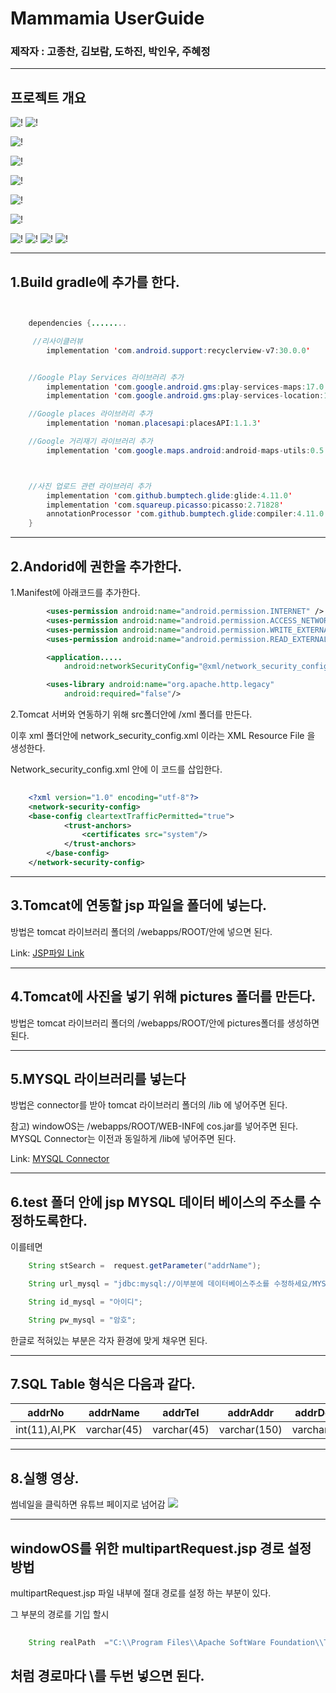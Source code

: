 # Mammamia UserGuide

### 제작자 : 고종찬, 김보람, 도하진, 박인우, 주혜정
---
## 프로젝트 개요

![!](https://github.com/AndroidMnS/MammamiaDocument/blob/main/android_mammamia_projectReport/%E1%84%8B%E1%85%A1%E1%86%AB%E1%84%83%E1%85%B3%E1%84%85%E1%85%A9%E1%84%8B%E1%85%B5%E1%84%83%E1%85%B3_%E1%84%86%E1%85%A1%E1%86%B7%E1%84%86%E1%85%A1%E1%84%86%E1%85%B5%E1%84%8B%E1%85%A1.001.jpeg)
![!](https://github.com/AndroidMnS/MammamiaDocument/blob/main/android_mammamia_projectReport/%E1%84%8B%E1%85%A1%E1%86%AB%E1%84%83%E1%85%B3%E1%84%85%E1%85%A9%E1%84%8B%E1%85%B5%E1%84%83%E1%85%B3_%E1%84%86%E1%85%A1%E1%86%B7%E1%84%86%E1%85%A1%E1%84%86%E1%85%B5%E1%84%8B%E1%85%A1.002.jpeg)

![!](https://github.com/AndroidMnS/MammamiaDocument/blob/main/android_mammamia_projectReport/%E1%84%8B%E1%85%A1%E1%86%AB%E1%84%83%E1%85%B3%E1%84%85%E1%85%A9%E1%84%8B%E1%85%B5%E1%84%83%E1%85%B3_%E1%84%86%E1%85%A1%E1%86%B7%E1%84%86%E1%85%A1%E1%84%86%E1%85%B5%E1%84%8B%E1%85%A1.003.jpeg)

![!](https://github.com/AndroidMnS/MammamiaDocument/blob/main/android_mammamia_projectReport/%E1%84%8B%E1%85%A1%E1%86%AB%E1%84%83%E1%85%B3%E1%84%85%E1%85%A9%E1%84%8B%E1%85%B5%E1%84%83%E1%85%B3_%E1%84%86%E1%85%A1%E1%86%B7%E1%84%86%E1%85%A1%E1%84%86%E1%85%B5%E1%84%8B%E1%85%A1.004.jpeg)

![!](https://github.com/AndroidMnS/MammamiaDocument/blob/main/android_mammamia_projectReport/%E1%84%8B%E1%85%A1%E1%86%AB%E1%84%83%E1%85%B3%E1%84%85%E1%85%A9%E1%84%8B%E1%85%B5%E1%84%83%E1%85%B3_%E1%84%86%E1%85%A1%E1%86%B7%E1%84%86%E1%85%A1%E1%84%86%E1%85%B5%E1%84%8B%E1%85%A1.005.jpeg)

![!](https://github.com/AndroidMnS/MammamiaDocument/blob/main/android_mammamia_projectReport/%E1%84%8B%E1%85%A1%E1%86%AB%E1%84%83%E1%85%B3%E1%84%85%E1%85%A9%E1%84%8B%E1%85%B5%E1%84%83%E1%85%B3_%E1%84%86%E1%85%A1%E1%86%B7%E1%84%86%E1%85%A1%E1%84%86%E1%85%B5%E1%84%8B%E1%85%A1.006.jpeg)

![!](https://github.com/AndroidMnS/MammamiaDocument/blob/main/android_mammamia_projectReport/%E1%84%8B%E1%85%A1%E1%86%AB%E1%84%83%E1%85%B3%E1%84%85%E1%85%A9%E1%84%8B%E1%85%B5%E1%84%83%E1%85%B3_%E1%84%86%E1%85%A1%E1%86%B7%E1%84%86%E1%85%A1%E1%84%86%E1%85%B5%E1%84%8B%E1%85%A1.007.jpeg)

![!](https://github.com/AndroidMnS/MammamiaDocument/blob/main/android_mammamia_projectReport/%E1%84%8B%E1%85%A1%E1%86%AB%E1%84%83%E1%85%B3%E1%84%85%E1%85%A9%E1%84%8B%E1%85%B5%E1%84%83%E1%85%B3_%E1%84%86%E1%85%A1%E1%86%B7%E1%84%86%E1%85%A1%E1%84%86%E1%85%B5%E1%84%8B%E1%85%A1.008.jpeg)
![!](https://github.com/AndroidMnS/MammamiaDocument/blob/main/android_mammamia_projectReport/%E1%84%8B%E1%85%A1%E1%86%AB%E1%84%83%E1%85%B3%E1%84%85%E1%85%A9%E1%84%8B%E1%85%B5%E1%84%83%E1%85%B3_%E1%84%86%E1%85%A1%E1%86%B7%E1%84%86%E1%85%A1%E1%84%86%E1%85%B5%E1%84%8B%E1%85%A1.009.jpeg)
![!](https://github.com/AndroidMnS/MammamiaDocument/blob/main/android_mammamia_projectReport/%E1%84%8B%E1%85%A1%E1%86%AB%E1%84%83%E1%85%B3%E1%84%85%E1%85%A9%E1%84%8B%E1%85%B5%E1%84%83%E1%85%B3_%E1%84%86%E1%85%A1%E1%86%B7%E1%84%86%E1%85%A1%E1%84%86%E1%85%B5%E1%84%8B%E1%85%A1.010.jpeg)
![!](https://github.com/AndroidMnS/MammamiaDocument/blob/main/android_mammamia_projectReport/%E1%84%8B%E1%85%A1%E1%86%AB%E1%84%83%E1%85%B3%E1%84%85%E1%85%A9%E1%84%8B%E1%85%B5%E1%84%83%E1%85%B3_%E1%84%86%E1%85%A1%E1%86%B7%E1%84%86%E1%85%A1%E1%84%86%E1%85%B5%E1%84%8B%E1%85%A1.011.jpeg)

---

## 1.Build gradle에 추가를 한다.


```java


    dependencies {........

     //리사이클러뷰
        implementation 'com.android.support:recyclerview-v7:30.0.0'


    //Google Play Services 라이브러리 추가
        implementation 'com.google.android.gms:play-services-maps:17.0.0'
        implementation 'com.google.android.gms:play-services-location:17.1.0'

    //Google places 라이브러리 추가
        implementation 'noman.placesapi:placesAPI:1.1.3'

    //Google 거리재기 라이브러리 추가
        implementation 'com.google.maps.android:android-maps-utils:0.5'



    //사진 업로드 관련 라이브러리 추가
        implementation 'com.github.bumptech.glide:glide:4.11.0'
        implementation 'com.squareup.picasso:picasso:2.71828'
        annotationProcessor 'com.github.bumptech.glide:compiler:4.11.0'
    }

```

---
## 2.Andorid에 권한을 추가한다.
1.Manifest에 아래코드를 추가한다.


```xml
        <uses-permission android:name="android.permission.INTERNET" />
        <uses-permission android:name="android.permission.ACCESS_NETWORK_STATE" />
        <uses-permission android:name="android.permission.WRITE_EXTERNAL_STORAGE" />
        <uses-permission android:name="android.permission.READ_EXTERNAL_STORAGE" />

        <application.....
            android:networkSecurityConfig="@xml/network_security_config">

        <uses-library android:name="org.apache.http.legacy"
            android:required="false"/>
```


   2.Tomcat 서버와 연동하기 위해  src폴더안에 /xml 폴더를 만든다. 
   
   이후 xml 폴더안에 network_security_config.xml 이라는 XML Resource File 을 생성한다. 

Network_security_config.xml 안에 이 코드를 삽입한다.

```xml
    
    <?xml version="1.0" encoding="utf-8"?>
    <network-security-config>
    <base-config cleartextTrafficPermitted="true">
            <trust-anchors>
                <certificates src="system"/>
            </trust-anchors>
        </base-config>
    </network-security-config>
```


---

## 3.Tomcat에 연동할 jsp 파일을 폴더에 넣는다.

방법은 tomcat 라이브러리 폴더의 /webapps/ROOT/안에 넣으면 된다.


Link: [JSP파일 Link][jsp link]

[jsp link]: https://github.com/AndroidMammamia/MammamiaDocument/tree/main/test



---

## 4.Tomcat에 사진을 넣기 위해 pictures 폴더를 만든다.
방법은 tomcat 라이브러리 폴더의 /webapps/ROOT/안에 pictures폴더를 생성하면 된다.



---

## 5.MYSQL 라이브러리를 넣는다

방법은 connector를 받아 tomcat 라이브러리 폴더의 /lib 에 넣어주면 된다.

참고) windowOS는 /webapps/ROOT/WEB-INF에  cos.jar를 넣어주면 된다. MYSQL Connector는 이전과 동일하게 /lib에 넣어주면 된다.



Link: [MYSQL Connector][my sql connector]

[my sql connector]: https://github.com/AndroidMammamia/MammamiaDocument/tree/main/databaseConnector

---

## 6.test 폴더 안에 jsp MYSQL 데이터 베이스의 주소를 수정하도록한다.
이를테면

```java
    String stSearch =  request.getParameter("addrName");

    String url_mysql = "jdbc:mysql://이부분에 데이터베이스주소를 수정하세요/MYSQL스키마이름?serverTimezone=Asia/Seoul&characterEncoding=utf8&useSSL=false";

    String id_mysql = "아이디";

    String pw_mysql = "암호";
``` 



한글로 적혀있는 부분은 각자 환경에 맞게 채우면 된다.

---

## 7.SQL Table 형식은 다음과 같다.
|addrNo|addrName|addrTel|addrAddr|addrDetail|addrLike|addrTag|addrImagePath
|------|---|---|---|---|---|---|---|
|int(11),AI,PK|varchar(45)|varchar(45)|varchar(150)|varchar(45)|varchar(45),Default'0'|varchar(45)|varchar(100)|

---

## 8.실행 영상.

썸네일을 클릭하면 유튜브 페이지로 넘어감
[![](http://img.youtube.com/vi/-QOxN_vmg-4/0.jpg)](http://www.youtube.com/watch?v=-QOxN_vmg-4 "")


---

## windowOS를 위한 multipartRequest.jsp 경로 설정 방법

multipartRequest.jsp 파일 내부에 절대 경로를 설정 하는 부분이 있다.

그 부분의 경로를 기입 할시 

```java
    
    String realPath  ="C:\\Program Files\\Apache SoftWare Foundation\\Tomcat 8.5\\webapps\\ROOT\\pictures"; 
``` 

처럼 경로마다 \\를 두번 넣으면 된다.
---








